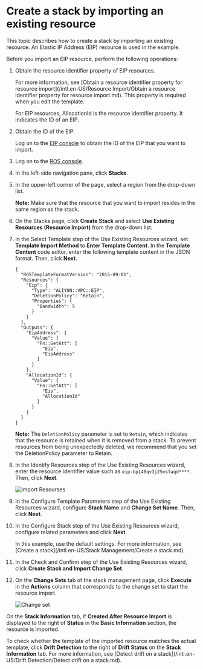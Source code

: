 # Create a stack by importing an existing resource

This topic describes how to create a stack by importing an existing resource. An Elastic IP Address \(EIP\) resource is used in the example.

Before you import an EIP resource, perform the following operations:

1.  Obtain the resource identifier property of EIP resources.

    For more information, see [Obtain a resource identifier property for resource import](/intl.en-US/Resource Import/Obtain a resource identifier property for resource import.md). This property is required when you edit the template.

    For EIP resources, AllocationId is the resource identifier property. It indicates the ID of an EIP.

2.  Obtain the ID of the EIP.

    Log on to the [EIP console](https://vpc.console.aliyun.com/eip) to obtain the ID of the EIP that you want to import.


1.  Log on to the [ROS console](http://ros.console.aliyun.com).

2.  In the left-side navigation pane, click **Stacks**.

3.  In the upper-left corner of the page, select a region from the drop-down list.

    **Note:** Make sure that the resource that you want to import resides in the same region as the stack.

4.  On the Stacks page, click **Create Stack** and select **Use Existing Resources \(Resource Import\)** from the drop-down list.

5.  In the Select Template step of the Use Existing Resources wizard, set **Template Import Method** to **Enter Template Content**. In the **Template Content** code editor, enter the following template content in the JSON format. Then, click **Next**.

    ```
    {
      "ROSTemplateFormatVersion": "2015-09-01",
      "Resources": {
        "Eip": {
          "Type": "ALIYUN::VPC::EIP",
          "DeletionPolicy": "Retain",
          "Properties": {
            "Bandwidth": 5
          }
        }
      },
      "Outputs": {
        "EipAddress": {
          "Value": {
            "Fn::GetAtt": [
              "Eip",
              "EipAddress"
            ]
          }
        },
        "AllocationId": {
          "Value": {
            "Fn::GetAtt": [
              "Eip",
              "AllocationId"
            ]
          }
        }
      }
    }
    ```

    **Note:** The `DeletionPolicy` parameter is set to `Retain`, which indicates that the resource is retained when it is removed from a stack. To prevent resources from being unexpectedly deleted, we recommend that you set the DeletionPolicy parameter to Retain.

6.  In the Identify Resources step of the Use Existing Resources wizard, enter the resource identifier value such as `eip-bp140qv3j25nsfaqd****`. Then, click **Next**.

    ![Import Resourses](https://static-aliyun-doc.oss-accelerate.aliyuncs.com/assets/img/en-US/7086590161/p225563.png)

7.  In the Configure Template Parameters step of the Use Existing Resources wizard, configure **Stack Name** and **Change Set Name**. Then, click **Next**.

8.  In the Configure Stack step of the Use Existing Resources wizard, configure related parameters and click **Next**.

    In this example, use the default settings. For more information, see [Create a stack](/intl.en-US/Stack Management/Create a stack.md).

9.  In the Check and Confirm step of the Use Existing Resources wizard, click **Create Stack and Import Change Set**.

10. On the **Change Sets** tab of the stack management page, click **Execute** in the **Actions** column that corresponds to the change set to start the resource import.

    ![Change set](https://static-aliyun-doc.oss-accelerate.aliyuncs.com/assets/img/en-US/7086590161/p225564.png)


On the **Stack Information** tab, if **Created After Resource Import** is displayed to the right of **Status** in the **Basic Information** section, the resource is imported.

To check whether the template of the imported resource matches the actual template, click **Drift Detection** to the right of **Drift Status** on the **Stack Information** tab. For more information, see [Detect drift on a stack](/intl.en-US/Drift Detection/Detect drift on a stack.md).

